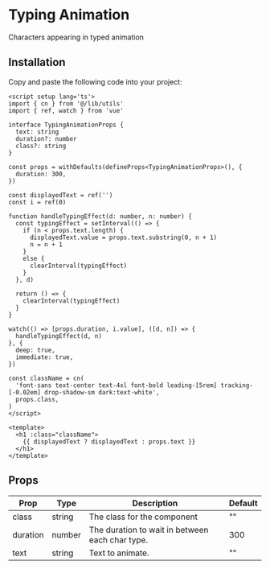 # Typing Animation

Characters appearing in typed animation

<demo src="../../src/example/typingAnimation/Demo.vue" srcCode="../../src/spark-ui-demos/typingAnimation/TypingAnimation.vue" />

## Installation

Copy and paste the following code into your project:

```vue [TypingAnimation.vue]
<script setup lang='ts'>
import { cn } from '@/lib/utils'
import { ref, watch } from 'vue'

interface TypingAnimationProps {
  text: string
  duration?: number
  class?: string
}

const props = withDefaults(defineProps<TypingAnimationProps>(), {
  duration: 300,
})

const displayedText = ref('')
const i = ref(0)

function handleTypingEffect(d: number, n: number) {
  const typingEffect = setInterval(() => {
    if (n < props.text.length) {
      displayedText.value = props.text.substring(0, n + 1)
      n = n + 1
    }
    else {
      clearInterval(typingEffect)
    }
  }, d)

  return () => {
    clearInterval(typingEffect)
  }
}

watch(() => [props.duration, i.value], ([d, n]) => {
  handleTypingEffect(d, n)
}, {
  deep: true,
  immediate: true,
})

const className = cn(
  'font-sans text-center text-4xl font-bold leading-[5rem] tracking-[-0.02em] drop-shadow-sm dark:text-white',
  props.class,
)
</script>

<template>
  <h1 :class="className">
    {{ displayedText ? displayedText : props.text }}
  </h1>
</template>
```

## Props

| Prop     | Type   | Description                                     | Default |
| -------- | ------ | ----------------------------------------------- | ------- |
| class    | string | The class for the component                     | ""      |
| duration | number | The duration to wait in between each char type. | 300     |
| text     | string | Text to animate.                                | ""      |
